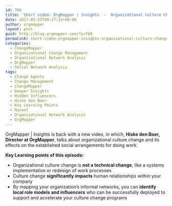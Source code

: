 ```yaml
---
id: 766
title: 'Short video: OrgMapper | Insights  -  Organizational Culture Change'
date: 2017-05-23T09:17:13+00:00
author: orgmapper
layout: post
guid: http://blog.orgmapper.com/?p=766
permalink: short-video-orgmapper-insights-organizational-culture-change/
categories:
  - ChangeMapper
  - Organizational Change Management
  - Organizational Network Analysis
  - OrgMapper
  - Social Network Analysis
tags:
  - Change Agents
  - Change Management
  - ChangeMapper
  - Deeper Insights
  - Hidden Influencers
  - Hiske den Boer
  - Key Learning Points
  - Maven7
  - Organizational Network Analysis
  - OrgMapper
---
```

OrgMapper | Insights is back with a new video, in which, **Hiske den Boer, Director at OrgMapper**, talks about organizational culture change and its effects on the established social arrangements for doing work.



**Key Learning points of this episode:**

  * Organizational culture change is **not a technical change**, like a systems implementation or redesign of work processes
  * Culture change **significantly impacts** human relationships within your company
  * By mapping your organization&#8217;s informal networks, you can **identify local role models and influencers** who can be successfully deployed to support and accelerate your culture change programs